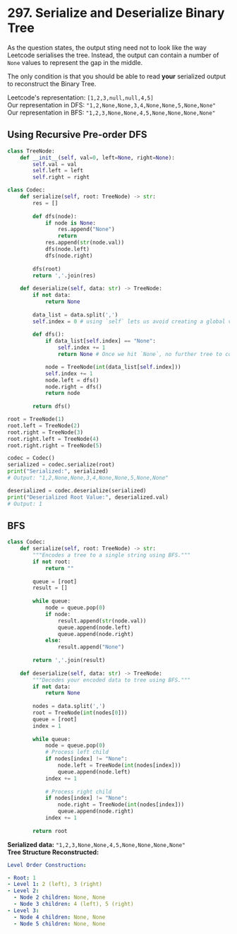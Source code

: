 # 297. Serialize and Deserialize Binary Tree

As the question states, the output sting need not to look like 
the way Leetcode serialises the tree. Instead, the output can contain a 
number of `None` values to represent the gap in the middle. 

The only condition is that you should be able to read **your** serialized 
output to reconstruct the Binary Tree.   

Leetcode's representation: `[1,2,3,null,null,4,5]`    
Our representation in DFS: `"1,2,None,None,3,4,None,None,5,None,None"`     
Our representation in BFS: `"1,2,3,None,None,4,5,None,None,None,None"`    


## Using Recursive Pre-order DFS

```python
class TreeNode:
    def __init__(self, val=0, left=None, right=None):
        self.val = val
        self.left = left
        self.right = right

class Codec:
    def serialize(self, root: TreeNode) -> str:
        res = []
        
        def dfs(node):
            if node is None:
                res.append("None")
                return
            res.append(str(node.val))
            dfs(node.left)
            dfs(node.right)
        
        dfs(root)
        return ','.join(res)
    
    def deserialize(self, data: str) -> TreeNode:
        if not data:
            return None
        
        data_list = data.split(',')
        self.index = 0 # using `self` lets us avoid creating a global variable
        
        def dfs():
            if data_list[self.index] == "None":
                self.index += 1
                return None # Once we hit `None`, no further tree to construct

            node = TreeNode(int(data_list[self.index]))
            self.index += 1
            node.left = dfs()
            node.right = dfs()
            return node
        
        return dfs()

root = TreeNode(1)
root.left = TreeNode(2)
root.right = TreeNode(3)
root.right.left = TreeNode(4)
root.right.right = TreeNode(5)

codec = Codec()
serialized = codec.serialize(root)
print("Serialized:", serialized)
# Output: "1,2,None,None,3,4,None,None,5,None,None"

deserialized = codec.deserialize(serialized)
print("Deserialized Root Value:", deserialized.val)
# Output: 1
```

## BFS

```python
class Codec:
    def serialize(self, root: TreeNode) -> str:
        """Encodes a tree to a single string using BFS."""
        if not root:
            return ""
        
        queue = [root]
        result = []
        
        while queue:
            node = queue.pop(0)
            if node:
                result.append(str(node.val))
                queue.append(node.left)
                queue.append(node.right)
            else:
                result.append("None")
        
        return ','.join(result)
    
    def deserialize(self, data: str) -> TreeNode:
        """Decodes your encoded data to tree using BFS."""
        if not data:
            return None
        
        nodes = data.split(',')
        root = TreeNode(int(nodes[0]))
        queue = [root]
        index = 1
        
        while queue:
            node = queue.pop(0)
            # Process left child
            if nodes[index] != "None":
                node.left = TreeNode(int(nodes[index]))
                queue.append(node.left)
            index += 1
            
            # Process right child
            if nodes[index] != "None":
                node.right = TreeNode(int(nodes[index]))
                queue.append(node.right)
            index += 1
        
        return root
```

**Serialized data:** `"1,2,3,None,None,4,5,None,None,None,None"`    
**Tree Structure Reconstructed:** 
```yaml
Level Order Construction:

- Root: 1
- Level 1: 2 (left), 3 (right)
- Level 2:
  - Node 2 children: None, None
  - Node 3 children: 4 (left), 5 (right)
- Level 3:
  - Node 4 children: None, None
  - Node 5 children: None, None
```

